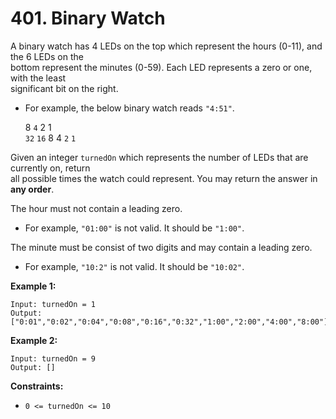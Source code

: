 # 401. Binary Watch

A binary watch has 4 LEDs on the top which represent the hours (0-11), and the 6 LEDs on the  
bottom represent the minutes (0-59). Each LED represents a zero or one, with the least  
significant bit on the right.
- For example, the below binary watch reads `"4:51"`.

    8  `4`  2  1  
    `32`  `16`  8  4  `2`  `1`

Given an integer `turnedOn` which represents the number of LEDs that are currently on, return  
all possible times the watch could represent. You may return the answer in **any order**.

The hour must not contain a leading zero.
- For example, `"01:00"` is not valid. It should be `"1:00"`.

The minute must be consist of two digits and may contain a leading zero.
- For example, `"10:2"` is not valid. It should be `"10:02"`.

**Example 1:**

    Input: turnedOn = 1
    Output: 
    ["0:01","0:02","0:04","0:08","0:16","0:32","1:00","2:00","4:00","8:00"]

**Example 2:**

    Input: turnedOn = 9
    Output: []

**Constraints:**

- `0 <= turnedOn <= 10`
